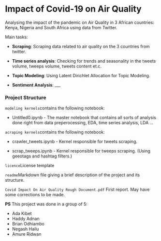 # Impact of Covid-19 on Air Quality

Analysing the impact of the pandemic on Air Quality in 3 African countries: Kenya, Nigeria and South Africa using data from Twitter.

Main tasks:

  * **Scraping**: Scraping data related to air quality on the 3 countries from twitter.

  * **Time series analysis**:  Checking for trends and seasonality in the tweets volume, tweeps volume, tweets content et.c.                                                                                            

  * **Topic Modeling**:  Using Latent Dirichlet Allocation for Topic Modeling.

  * **Sentiment Analysis**: ___

### Project Structure
`modeling kernels`contains the following notebook:

* Untitled0.ipynb  - The master notebook that contains all sorts of analysis done right from data preperocessing, EDA, time series analysis, LDA ...

`acraping kernels`contains the following notebook:

* crawler_tweets.ipynb  - Kernel responsible for tweets scraping.

* scrap_tweeps.ipynb  - Kernel responsible for tweeps scraping. (Using geeotags and hashtag filters.)

`licence`License template

`readme`Markdown file giving a brief description of the project and its structure.

`Covid Impact On Air Quality Rough Document.pdf` First report. May have some corrections to be made.

**PS** This project was done in a group of 5:
* Ada Kibet
* Haddy Adnan
* Brian Odhiambo
* Negash Hailu
* Amure Ridwan

